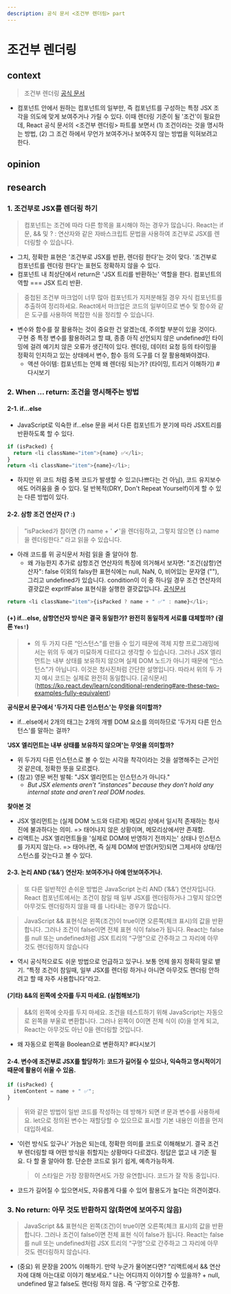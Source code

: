 ```yaml
---
description: 공식 문서 <조건부 렌더링> part
---
```


# 조건부 렌더링

## context

> 조건부 렌더링 [공식 문서](https://ko.react.dev/learn/conditional-rendering)

* 컴포넌트 안에서 원하는 컴포넌트의 일부만, 즉 컴포넌트를 구성하는 특정 JSX 조각을 의도에 맞게 보여주거나 가릴 수 있다. 이때 렌더링 기준이 될 '조건'이 필요한데, React 공식 문서의 <조건부 렌더링> 파트를 보면서 (1) 조건이라는 것을 명시하는 방법, (2) 그 조건 하에서 무언가 보여주거나 보여주지 않는 방법을 익혀보려고 한다.

## opinion

## research

### 1. 조건부로 JSX를 렌더링 하기

> 컴포넌트는 조건에 따라 다른 항목을 표시해야 하는 경우가 많습니다. React는 if 문, && 및 ? : 연산자와 같은 자바스크립트 문법을 사용하여 조건부로 JSX를 렌더링할 수 있습니다.

* 그치, 정확한 표현은 '조건부로 JSX를 반환, 렌더링 한다'는 것이 맞다. '조건부로 컴포넌트를 렌더링 한다'는 표현도 정확하지 않을 수 있다.
* 컴포넌트 내 최상단에서 return은 'JSX 트리를 반환하는' 역할을 한다. 컴포넌트의 역할 === JSX 트리 반환.

> 중첩된 조건부 마크업이 너무 많아 컴포넌트가 지저분해질 경우 자식 컴포넌트를 추출하여 정리하세요. React에서 마크업은 코드의 일부이므로 변수 및 함수와 같은 도구를 사용하여 복잡한 식을 정리할 수 있습니다.

* 변수와 함수를 잘 활용하는 것이 중요한 건 알겠는데, 주의할 부분이 있을 것이다. 구현 중 특정 변수를 활용하려고 할 떄, 종종 아직 선언되지 않은 undefined인 타이밍에 걸려 예기치 않은 오류가 생긴적이 있다. 렌더링, 데이터 요청 등의 타이밍을 정확히 인지하고 있는 상태에서 변수, 함수 등의 도구를 더 잘 활용해봐야겠다.
  * 액션 아이템: 컴포넌트는 언제 왜 렌더링 되는가? (타이밍, 트리거 이해하기) #다시보기

### 2. When ... return: 조건을 명시해주는 방법

#### 2-1. if...else

* JavaScript로 익숙한 if...else 문을 써서 다른 컴포넌트가 분기에 따라 JSX트리를 반환하도록 할 수 있다.

```js
if (isPacked) {
  return <li className="item">{name} ✅</li>;
}
return <li className="item">{name}</li>;
```

* 하지만 위 코드 처럼 중복 코드가 발생할 수 있고(나쁘다는 건 아님), 코드 유지보수에도 어려움을 줄 수 있다. 덜 반복적(DRY, Don't Repeat Yourself)이게 할 수 있는 다른 방법이 있다.

#### 2-2. 삼항 조건 연산자 (? :)

> ”isPacked가 참이면 (?) name + ' ✔'을 렌더링하고, 그렇지 않으면 (:) name을 렌더링한다.” 라고 읽을 수 있습니다.

* 아래 코드를 위 공식문서 처럼 읽을 줄 알아야 함.
  * 왜 가능한지 추가로 삼항조건 연산자의 특징에 의거해서 보자면: "조건(삼항)연산자": false 이외의 falsy한 표현식에는 null, NaN, 0, 비어있는 문자열 (""), 그리고 undefined가 있습니다. condition이 이 중 하나일 경우 조건 연산자의 결괏값은 exprIfFalse 표현식을 실행한 결괏값입니다. [공식문서](https://developer.mozilla.org/ko/docs/Web/JavaScript/Reference/Operators/Conditional_operator)

```js
return <li className="item">{isPacked ? name + " ✅" : name}</li>;
```

#### (+) if...else, 삼항연산자 방식은 결국 동일한가? 완전히 동일하게 서로를 대체할까? (결론 `Yes!`)

> * 의 두 가지 다른 “인스턴스”를 만들 수 있기 때문에 객체 지향 프로그래밍에서는 위의 두 예가 미묘하게 다르다고 생각할 수 있습니다. 그러나 JSX 엘리먼트는 내부 상태를 보유하지 않으며 실제 DOM 노드가 아니기 때문에 “인스턴스”가 아닙니다. 이것은 청사진처럼 간단한 설명입니다. 따라서 위의 두 가지 예시 코드는 실제로 완전히 동일합니다. \[공식문서]\(https://ko.react.dev/learn/conditional-rendering#are-these-two-examples-fully-equivalent)

**공식문서 문구에서 '두가지 다른 인스턴스'는 무엇을 의미할까?**

* if…else에서 2개의 태그는 2개의 개별 DOM 요소를 의미하므로 '두가지 다른 인스턴스'를 말하는 걸까?

**'JSX 엘리먼트는 내부 상태를 보유하지 않으며'는 무엇을 의미할까?**

* 위 두가지 다른 인스턴스로 볼 수 있는 시각을 착각이라는 것을 설명해주는 근거인 것 같은데, 정확한 뜻을 모르겠다.
* (참고) 영문 버전 발췌: "JSX 엘리먼트는 인스턴스가 아니다."
  * _But JSX elements aren’t “instances” because they don’t hold any internal state and aren’t real DOM nodes._

**찾아본 것**

* JSX 엘리먼트는 (실제 DOM 노드와 다르게) 메모리 상에서 일시적 존재하는 청사진에 불과하다는 의미. => 태어나지 않은 상황이며, 메모리상에서만 존재함.
* 리액트는 JSX 엘리먼트들을 '실제로 DOM에 반영하기 전까지는' 상태나 인스턴스를 가지지 않는다. => 태어나면, 즉 실제 DOM에 반영(커밋)되면 그제서야 상태/인스턴스를 갖는다고 볼 수 있다.

#### 2-3. 논리 AND (’&&’) 연산자: 보여주거나 아예 안보여주거나.

> 또 다른 일반적인 손쉬운 방법은 JavaScript 논리 AND (’&&’) 연산자입니다. React 컴포넌트에서는 조건이 참일 때 일부 JSX를 렌더링하거나 그렇지 않으면 아무것도 렌더링하지 않을 때 를 나타내는 경우가 많습니다.

> JavaScript && 표현식은 왼쪽(조건)이 true이면 오른쪽(체크 표시)의 값을 반환합니다. 그러나 조건이 false이면 전체 표현 식이 false가 됩니다. React는 false를 null 또는 undefined처럼 JSX 트리의 “구멍”으로 간주하고 그 자리에 아무것도 렌더링하지 않습니다

* 역시 공식적으로도 쉬운 방법으로 언급하고 있구나. 보통 언제 쓸지 정확히 말로 뱉기. “특정 조건이 참일때, 일부 JSX를 렌더링 하거나 아니면 아무것도 렌더링 안하려고 할 때 자주 사용합니다“라고.

#### (기타) &&의 왼쪽에 숫자를 두지 마세요. (실험해보기)

> &&의 왼쪽에 숫자를 두지 마세요. 조건을 테스트하기 위해 JavaScript는 자동으로 왼쪽을 부울로 변환합니다. 그러나 왼쪽이 0이면 전체 식이 (0)을 얻게 되고, React는 아무것도 아닌 0을 렌더링할 것입니다.

* 왜 자동으로 왼쪽을 Boolean으로 변환하지? #다시보기

#### 2-4. 변수에 조건부로 JSX를 할당하기: 코드가 길어질 수 있으나, 익숙하고 명시적이기 때문에 활용이 쉬울 수 있음.

```js
if (isPacked) {
  itemContent = name + " ✅";
}
```

> 위와 같은 방법이 일반 코드를 작성하는 데 방해가 되면 if 문과 변수를 사용하세요. let으로 정의된 변수는 재할당할 수 있으므로 표시할 기본 내용인 이름을 먼저 대입하세요.

*   '이런 방식도 있구나' 가늠은 되는데, 정확한 의미를 코드로 이해해보기. 결국 조건부 렌더링할 때 어떤 방식을 취할지는 상황마다 다르겠다. 정답은 없고 내 기준 필요. 다 할 줄 알아야 함. 단순한 코드로 읽기 쉽게, 예측가능하게.

    > 이 스타일은 가장 장황하면서도 가장 유연합니다. 코드가 잘 작동 중입니다.
* 코드가 길어질 수 있으면서도, 자유롭게 다룰 수 있어 활용도가 높다는 의견이겠다.

### 3. No return: 아무 것도 반환하지 않(화면에 보여주지 않음)

> JavaScript && 표현식은 왼쪽(조건)이 true이면 오른쪽(체크 표시)의 값을 반환합니다. 그러나 조건이 false이면 전체 표현 식이 false가 됩니다. React는 false를 null 또는 undefined처럼 JSX 트리의 “구멍”으로 간주하고 그 자리에 아무것도 렌더링하지 않습니다.

* (중요) 위 문장을 200% 이해하기. 만약 누군가 물어본다면? “리액트에서 && 연산자에 대해 아는대로 이야기 해보세요.“ 나는 어디까지 이야기할 수 있을까? + null, undefined 말고 false도 렌더링 하지 않음. 즉 ‘구멍’으로 간주함.
